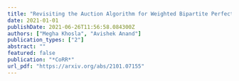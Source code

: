 ```yaml
---
title: "Revisiting the Auction Algorithm for Weighted Bipartite Perfect Matchings"
date: 2021-01-01
publishDate: 2021-06-26T11:56:58.084300Z
authors: ["Megha Khosla", "Avishek Anand"]
publication_types: ["2"]
abstract: ""
featured: false
publication: "*CoRR*"
url_pdf: "https://arxiv.org/abs/2101.07155"
---
```



